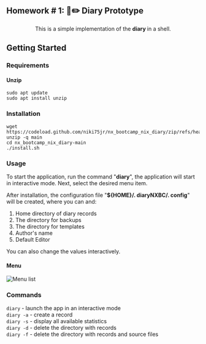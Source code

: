 ## Homework # 1:  📘✏️  Diary Prototype

<p align="center">This is a simple implementation of the <b>diary </b>in a shell.</p>

##  Getting Started

### Requirements

#### Unzip
   
    sudo apt update
    sudo apt install unzip
    
### Installation

    wget https://codeload.github.com/niki75jr/nx_bootcamp_nix_diary/zip/refs/heads/main
    unzip -q main
    cd nx_bootcamp_nix_diary-main
    ./install.sh
    
### Usage

To start the application, run the command "**diary**", the application will start in interactive mode. Next, select the desired menu item.

After installation, the configuration file "**${HOME}/. diaryNXBC/. config**" will be created, where you can and:
1. Home directory of diary records
2. The directory for backups
3. The directory for templates
4. Author's name
5. Default Editor

You can also change the values interactively.

#### Menu

![Menu list](https://i.imgur.com/mAvWXUn.jpg)

### Commands

`diary`  - launch the app in an interactive mode\
`diary -a` - create a record\
`diary -s` - display all available statistics\
`diary -d` - delete the directory with records\
`diary -f` - delete the directory with records and source files

